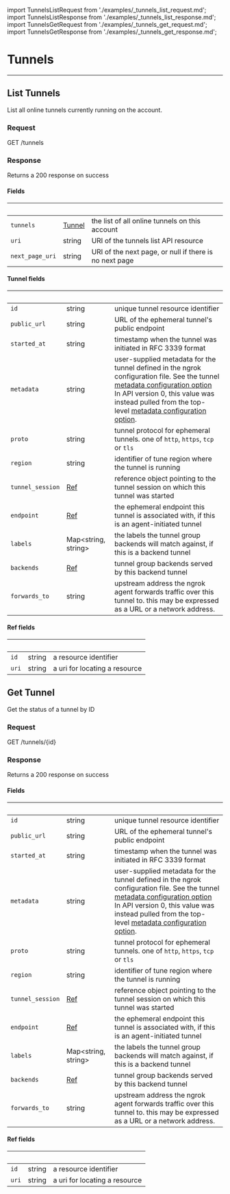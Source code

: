 import TunnelsListRequest from './examples/_tunnels_list_request.md';
import TunnelsListResponse from './examples/_tunnels_list_response.md';
import TunnelsGetRequest from './examples/_tunnels_get_request.md';
import TunnelsGetResponse from './examples/_tunnels_get_response.md';

# Tunnels
------------



## List Tunnels
List all online tunnels currently running on the account.

### Request

GET /tunnels

<TunnelsListRequest />


### Response

Returns a 200 response  on success

<TunnelsListResponse />


#### Fields

|&nbsp;| &nbsp;| &nbsp;|
|---|---|---|
| `tunnels` | [Tunnel](#api-tunnels-list-fields-tunnel) | the list of all online tunnels on this account |
| `uri` | string | URI of the tunnels list API resource |
| `next_page_uri` | string | URI of the next page, or null if there is no next page |

#### Tunnel fields

|&nbsp;| &nbsp;| &nbsp;|
|---|---|---|
| `id` | string | unique tunnel resource identifier |
| `public_url` | string | URL of the ephemeral tunnel's public endpoint |
| `started_at` | string | timestamp when the tunnel was initiated in RFC 3339 format |
| `metadata` | string | user-supplied metadata for the tunnel defined in the ngrok configuration file. See the tunnel [metadata configuration option](https://ngrok.com/docs#tunnel-definitions-metadata) In API version 0, this value was instead pulled from the top-level [metadata configuration option](https://ngrok.com/docs#config_metadata). |
| `proto` | string | tunnel protocol for ephemeral tunnels. one of `http`, `https`, `tcp` or `tls` |
| `region` | string | identifier of tune region where the tunnel is running |
| `tunnel_session` | [Ref](#api-tunnels-list-fields-ref) | reference object pointing to the tunnel session on which this tunnel was started |
| `endpoint` | [Ref](#api-tunnels-list-fields-ref) | the ephemeral endpoint this tunnel is associated with, if this is an agent-initiated tunnel |
| `labels` | Map&lt;string, string&gt; | the labels the tunnel group backends will match against, if this is a backend tunnel |
| `backends` | [Ref](#api-tunnels-list-fields-ref) | tunnel group backends served by this backend tunnel |
| `forwards_to` | string | upstream address the ngrok agent forwards traffic over this tunnel to. this may be expressed as a URL or a network address. |

#### Ref fields

|&nbsp;| &nbsp;| &nbsp;|
|---|---|---|
| `id` | string | a resource identifier |
| `uri` | string | a uri for locating a resource |


## Get Tunnel
Get the status of a tunnel by ID

### Request

GET /tunnels/{id}

<TunnelsGetRequest />


### Response

Returns a 200 response  on success

<TunnelsGetResponse />


#### Fields

|&nbsp;| &nbsp;| &nbsp;|
|---|---|---|
| `id` | string | unique tunnel resource identifier |
| `public_url` | string | URL of the ephemeral tunnel's public endpoint |
| `started_at` | string | timestamp when the tunnel was initiated in RFC 3339 format |
| `metadata` | string | user-supplied metadata for the tunnel defined in the ngrok configuration file. See the tunnel [metadata configuration option](https://ngrok.com/docs#tunnel-definitions-metadata) In API version 0, this value was instead pulled from the top-level [metadata configuration option](https://ngrok.com/docs#config_metadata). |
| `proto` | string | tunnel protocol for ephemeral tunnels. one of `http`, `https`, `tcp` or `tls` |
| `region` | string | identifier of tune region where the tunnel is running |
| `tunnel_session` | [Ref](#api-tunnels-get-fields-ref) | reference object pointing to the tunnel session on which this tunnel was started |
| `endpoint` | [Ref](#api-tunnels-get-fields-ref) | the ephemeral endpoint this tunnel is associated with, if this is an agent-initiated tunnel |
| `labels` | Map&lt;string, string&gt; | the labels the tunnel group backends will match against, if this is a backend tunnel |
| `backends` | [Ref](#api-tunnels-get-fields-ref) | tunnel group backends served by this backend tunnel |
| `forwards_to` | string | upstream address the ngrok agent forwards traffic over this tunnel to. this may be expressed as a URL or a network address. |

#### Ref fields

|&nbsp;| &nbsp;| &nbsp;|
|---|---|---|
| `id` | string | a resource identifier |
| `uri` | string | a uri for locating a resource |
